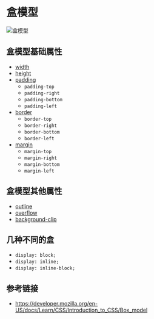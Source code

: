 # 盒模型

![盒模型](https://mdn.mozillademos.org/files/13647/box-model-standard-small.png)

## 盒模型基础属性

* [width](https://developer.mozilla.org/en-US/docs/Web/CSS/width)
* [height](https://developer.mozilla.org/en-US/docs/Web/CSS/height)
* [padding](https://developer.mozilla.org/en-US/docs/Web/CSS/padding)
  - `padding-top`
  - `padding-right`
  - `padding-bottom`
  - `padding-left`
* [border](https://developer.mozilla.org/en-US/docs/Web/CSS/border)
  - `border-top`
  - `border-right`
  - `border-bottom`
  - `border-left`
* [margin](https://developer.mozilla.org/en-US/docs/Web/CSS/margin)
  - `margin-top`
  - `margin-right`
  - `margin-bottom`
  - `margin-left`

## 盒模型其他属性
* [outline](https://developer.mozilla.org/en-US/docs/Web/CSS/outline)
* [overflow](https://developer.mozilla.org/en-US/docs/Web/CSS/overflow)
* [background-clip](https://developer.mozilla.org/en-US/docs/Web/CSS/background-clip)

## 几种不同的盒
* `display: block;`
* `display: inline;`
* `display: inline-block;`

## 参考链接
* https://developer.mozilla.org/en-US/docs/Learn/CSS/Introduction_to_CSS/Box_model
